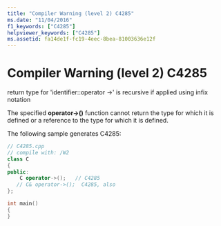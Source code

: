```yaml
---
title: "Compiler Warning (level 2) C4285"
ms.date: "11/04/2016"
f1_keywords: ["C4285"]
helpviewer_keywords: ["C4285"]
ms.assetid: fa14de1f-fc19-4eec-8bea-81003636e12f
---
```

# Compiler Warning (level 2) C4285

return type for 'identifier::operator ->' is recursive if applied using infix notation

The specified **operator->()** function cannot return the type for which it is defined or a reference to the type for which it is defined.

The following sample generates C4285:

```cpp
// C4285.cpp
// compile with: /W2
class C
{
public:
    C operator->();   // C4285
   // C& operator->();  C4285, also
};

int main()
{
}
```
